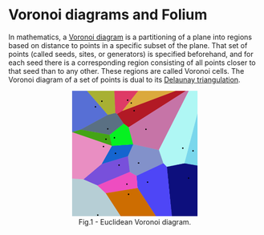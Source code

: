 # Voronoi diagrams and Folium

In mathematics, a [Voronoi diagram](https://en.wikipedia.org/wiki/Voronoi_diagram) is a partitioning of a plane into regions based on distance to points in a specific subset of the plane. That set of points (called seeds, sites, or generators) is specified beforehand, and for each seed there is a corresponding region consisting of all points closer to that seed than to any other. These regions are called Voronoi cells. The Voronoi diagram of a set of points is dual to its [Delaunay triangulation](https://en.wikipedia.org/wiki/Delaunay_triangulation).

<!DOCTYPE html>
<html>
  <head>
  </head>
  <body>
    <div align="center">
      <figure>
        <img src="/imgs/Voronoi_diagram.png" width="250" height="250">
        <figcaption>Fig.1 - Euclidean Voronoi diagram.</figcaption>
      </figure>
    </div>
  </body>
</html>
